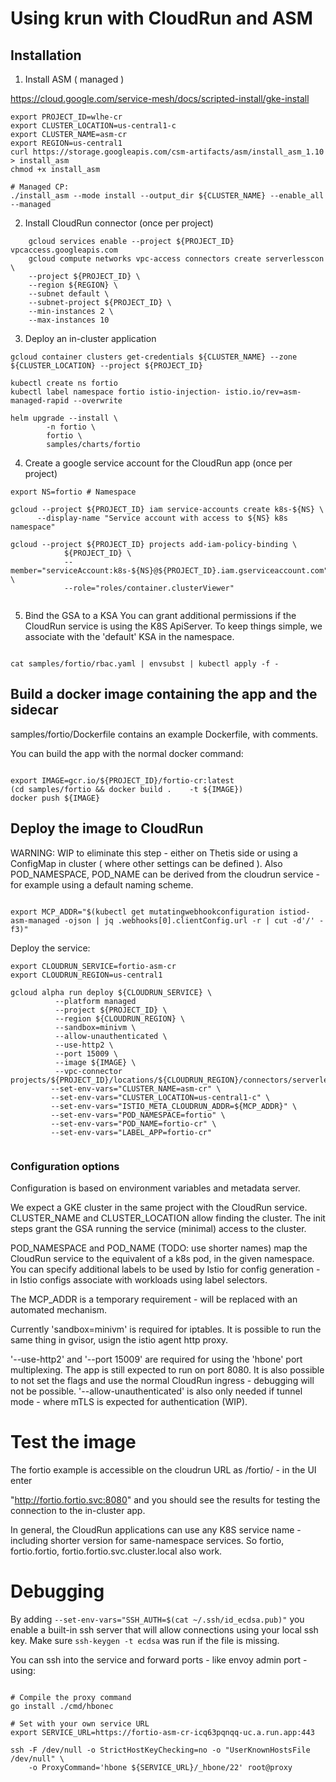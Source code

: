 # Using krun with CloudRun and ASM

## Installation 

1. Install ASM ( managed )

https://cloud.google.com/service-mesh/docs/scripted-install/gke-install


```shell
export PROJECT_ID=wlhe-cr
export CLUSTER_LOCATION=us-central1-c
export CLUSTER_NAME=asm-cr
export REGION=us-central1
curl https://storage.googleapis.com/csm-artifacts/asm/install_asm_1.10 > install_asm
chmod +x install_asm

# Managed CP:
./install_asm --mode install --output_dir ${CLUSTER_NAME} --enable_all --managed
```




2. Install CloudRun connector (once per project)

``` 
	gcloud services enable --project ${PROJECT_ID} vpcaccess.googleapis.com
	gcloud compute networks vpc-access connectors create serverlesscon \
    --project ${PROJECT_ID} \
    --region ${REGION} \
    --subnet default \
    --subnet-project ${PROJECT_ID} \
    --min-instances 2 \
    --max-instances 10 

```

3. Deploy an in-cluster application

```
gcloud container clusters get-credentials ${CLUSTER_NAME} --zone ${CLUSTER_LOCATION} --project ${PROJECT_ID}

kubectl create ns fortio
kubectl label namespace fortio istio-injection- istio.io/rev=asm-managed-rapid --overwrite

helm upgrade --install \
		-n fortio \
		fortio \
 		samples/charts/fortio

```

4. Create a google service account for the CloudRun app (once per project)


```shell
export NS=fortio # Namespace 

gcloud --project ${PROJECT_ID} iam service-accounts create k8s-${NS} \
      --display-name "Service account with access to ${NS} k8s namespace"

gcloud --project ${PROJECT_ID} projects add-iam-policy-binding \
            ${PROJECT_ID} \
            --member="serviceAccount:k8s-${NS}@${PROJECT_ID}.iam.gserviceaccount.com" \
            --role="roles/container.clusterViewer"


```

5. Bind the GSA to a KSA
   You can grant additional permissions if the CloudRun service is using the K8S ApiServer. To keep things simple, we
   associate with the 'default' KSA in the namespace.
   
```shell 

cat samples/fortio/rbac.yaml | envsubst | kubectl apply -f -

```

## Build a docker image containing the app and the sidecar

samples/fortio/Dockerfile contains an example Dockerfile, with comments. 

You can build the app with the normal docker command:

```shell

export IMAGE=gcr.io/${PROJECT_ID}/fortio-cr:latest
(cd samples/fortio && docker build . 	-t ${IMAGE})
docker push ${IMAGE}
```



## Deploy the image to CloudRun

WARNING: WIP to eliminate this step - either on Thetis side or using a ConfigMap in cluster ( where other settings 
can be defined ).
Also POD_NAMESPACE, POD_NAME can be derived from the cloudrun service - for example using a default naming scheme.


```shell

export MCP_ADDR="$(kubectl get mutatingwebhookconfiguration istiod-asm-managed -ojson | jq .webhooks[0].clientConfig.url -r | cut -d'/' -f3)"

```

Deploy the service:


```shell
export CLOUDRUN_SERVICE=fortio-asm-cr
export CLOUDRUN_REGION=us-central1

gcloud alpha run deploy ${CLOUDRUN_SERVICE} \
          --platform managed 
          --project ${PROJECT_ID} \
          --region ${CLOUDRUN_REGION} \
          --sandbox=minivm \
          --allow-unauthenticated \
          --use-http2 \
          --port 15009 \
          --image ${IMAGE} \
          --vpc-connector projects/${PROJECT_ID}/locations/${CLOUDRUN_REGION}/connectors/serverlesscon
         --set-env-vars="CLUSTER_NAME=asm-cr" \
         --set-env-vars="CLUSTER_LOCATION=us-central1-c" \
         --set-env-vars="ISTIO_META_CLOUDRUN_ADDR=${MCP_ADDR}" \
         --set-env-vars="POD_NAMESPACE=fortio" \
         --set-env-vars="POD_NAME=fortio-cr" \
         --set-env-vars="LABEL_APP=fortio-cr"
         
```

### Configuration options 

Configuration is based on environment variables and metadata server. 

We expect a GKE cluster in the same project with the CloudRun service. CLUSTER_NAME and CLUSTER_LOCATION allow 
finding the cluster. The init steps grant the GSA running the service (minimal) access to the cluster. 

POD_NAMESPACE and POD_NAME (TODO: use shorter names) map the CloudRun service to the equivalent of a k8s pod, 
in the given namespace. You can specify additional labels to be used by Istio for config generation - in Istio
configs associate with workloads using label selectors.

The MCP_ADDR is a temporary requirement - will be replaced with an automated mechanism.

Currently 'sandbox=minivm' is required for iptables. It is possible to run the same thing in gvisor, usign the 
istio agent http proxy.

'--use-http2' and '--port 15009' are required for using the 'hbone' port multiplexing. The app is still expected to
run on port 8080. It is also possible to not set the flags and use the normal CloudRun ingress - debugging will not
be possible. '--allow-unauthenticated' is also only needed if tunnel mode - where mTLS is expected for authentication
(WIP). 

# Test the image

The fortio example is accessible on the cloudrun URL as /fortio/ - in the UI enter 

"http://fortio.fortio.svc:8080" and you should see the results for testing the connection to the in-cluster app.

In general, the CloudRun applications can use any K8S service name - including shorter version for same-namespace 
services. So fortio, fortio.fortio, fortio.fortio.svc.cluster.local also work.


# Debugging

By adding `--set-env-vars="SSH_AUTH=$(cat ~/.ssh/id_ecdsa.pub)"` you enable a built-in ssh server that will
allow connections using your local ssh key. Make sure `ssh-keygen -t ecdsa` was run if the file is missing.

You can ssh into the service and forward ports - like envoy admin port - using:

```shell

# Compile the proxy command
go install ./cmd/hbonec

# Set with your own service URL
export SERVICE_URL=https://fortio-asm-cr-icq63pqnqq-uc.a.run.app:443

ssh -F /dev/null -o StrictHostKeyChecking=no -o "UserKnownHostsFile /dev/null" \
    -o ProxyCommand='hbone ${SERVICE_URL}/_hbone/22' root@proxy
```
